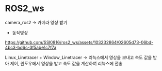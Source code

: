 # ROS2_ws
camera_ros2 -> 카메라 영상 받기
- 동작영상

https://github.com/SSI0816/ros2_ws/assets/103232864/02605d73-06bd-4bc3-bd6c-3f5abe1c7f7a

Linux_Linetracer + Window_Linetracer 
-> 리눅스에서 영상을 보내고 속도 값을 받아 제어, 윈도우에서 영상을 받고 속도 값을 계산하여 리눅스에 전송
